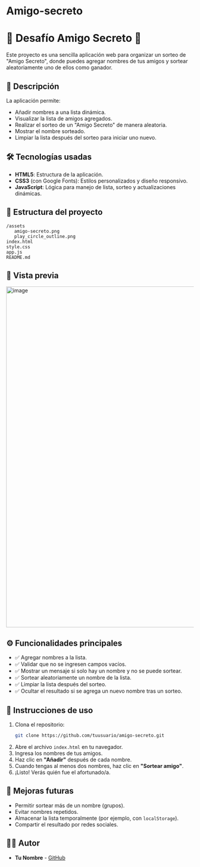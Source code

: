 # Amigo-secreto
# 🎁 Desafío Amigo Secreto 🎉

Este proyecto es una sencilla aplicación web para organizar un sorteo de "Amigo Secreto", donde puedes agregar nombres de tus amigos y sortear aleatoriamente uno de ellos como ganador.

## 🚀 Descripción

La aplicación permite:

- Añadir nombres a una lista dinámica.
- Visualizar la lista de amigos agregados.
- Realizar el sorteo de un "Amigo Secreto" de manera aleatoria.
- Mostrar el nombre sorteado.
- Limpiar la lista después del sorteo para iniciar uno nuevo.

## 🛠️ Tecnologías usadas

- **HTML5**: Estructura de la aplicación.
- **CSS3** (con Google Fonts): Estilos personalizados y diseño responsivo.
- **JavaScript**: Lógica para manejo de lista, sorteo y actualizaciones dinámicas.

## 📂 Estructura del proyecto

```
/assets
   amigo-secreto.png
   play_circle_outline.png
index.html
style.css
app.js
README.md
```

## 📸 Vista previa
<img width="914" alt="image" src="https://github.com/user-attachments/assets/447c8572-8f16-4c37-836f-a7cc3b2cdcf9" />



## ⚙️ Funcionalidades principales

- ✅ Agregar nombres a la lista.
- ✅ Validar que no se ingresen campos vacíos.
- ✅ Mostrar un mensaje si solo hay un nombre y no se puede sortear.
- ✅ Sortear aleatoriamente un nombre de la lista.
- ✅ Limpiar la lista después del sorteo.
- ✅ Ocultar el resultado si se agrega un nuevo nombre tras un sorteo.

## 📝 Instrucciones de uso

1. Clona el repositorio:
   ```bash
   git clone https://github.com/tuusuario/amigo-secreto.git
   ```
2. Abre el archivo `index.html` en tu navegador.
3. Ingresa los nombres de tus amigos.
4. Haz clic en **"Añadir"** después de cada nombre.
5. Cuando tengas al menos dos nombres, haz clic en **"Sortear amigo"**.
6. ¡Listo! Verás quién fue el afortunado/a.

## 📌 Mejoras futuras

- Permitir sortear más de un nombre (grupos).
- Evitar nombres repetidos.
- Almacenar la lista temporalmente (por ejemplo, con `localStorage`).
- Compartir el resultado por redes sociales.

## 🧑‍💻 Autor

- **Tu Nombre** - [GitHub](https://github.com/tuusuario)

